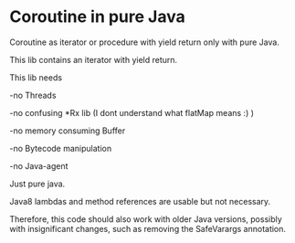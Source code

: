 # Coroutine in pure Java
Coroutine as iterator or procedure with yield return only with pure Java.

This lib contains an iterator with yield return.

This lib needs

-no Threads

-no confusing *Rx lib (I dont understand what flatMap means :) )

-no memory consuming Buffer

-no Bytecode manipulation

-no Java-agent

Just pure java.


Java8 lambdas and method references are usable but not necessary.

Therefore, this code should also work with older Java versions, possibly with insignificant changes, such as removing the SafeVarargs annotation.

